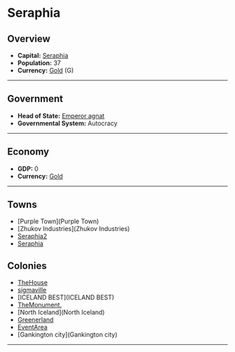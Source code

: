 # Seraphia

## Overview

- **Capital:** [Seraphia](Seraphia)
- **Population:** 37
- **Currency:** [Gold](Gold) (G)

---

## Government

- **Head of State:** [Emperor agnat](agnat)
- **Governmental System:** Autocracy

---

## Economy

- **GDP:** <!--GDP-->0<!--GDP-->
- **Currency:** [Gold](Gold)

---

## Towns

- [Purple Town](Purple Town)
- [Zhukov Industries](Zhukov Industries)
- [Seraphia2](Seraphia2)
- [Seraphia](Seraphia)

## Colonies

- [TheHouse](TheHouse)
- [sigmaville](sigmaville)
- [ICELAND BEST](ICELAND BEST)
- [TheMonument.](TheMonument.)
- [North Iceland](North Iceland)
- [Greenerland](Greenerland)
- [EventArea](EventArea)
- [Gankington city](Gankington city)

---